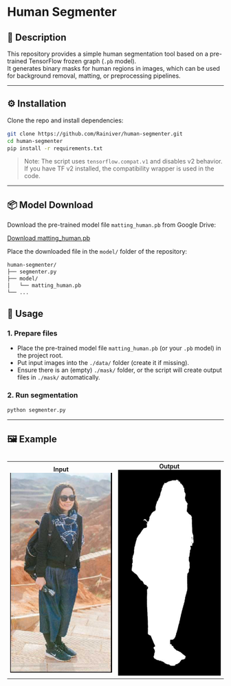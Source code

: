 # Human Segmenter

## 📌 Description
This repository provides a simple human segmentation tool based on a pre-trained TensorFlow frozen graph (`.pb` model).  
It generates binary masks for human regions in images, which can be used for background removal, matting, or preprocessing pipelines.

---

## ⚙️ Installation
Clone the repo and install dependencies:

```bash
git clone https://github.com/Rainiver/human-segmenter.git
cd human-segmenter
pip install -r requirements.txt
```

> Note: The script uses `tensorflow.compat.v1` and disables v2 behavior. If you have TF v2 installed, the compatibility wrapper is used in the code.

---

## 📦 Model Download  

Download the pre-trained model file `matting_human.pb` from Google Drive:

[Download matting_human.pb](https://drive.google.com/file/d/1deOGzwQ_yLIgJfncsya4wBVR3A2HKpWE/view?usp=drive_link)

Place the downloaded file in the `model/` folder of the repository:  

```text
human-segmenter/
├── segmenter.py
├── model/
│   └── matting_human.pb
└── ...
```

## 🚀 Usage

### 1. Prepare files
- Place the pre-trained model file `matting_human.pb` (or your `.pb` model) in the project root.
- Put input images into the `./data/` folder (create it if missing).
- Ensure there is an (empty) `./mask/` folder, or the script will create output files in `./mask/` automatically.

### 2. Run segmentation
```bash
python segmenter.py
```

---

## 🖼️ Example

<div style="display: flex; align-items: flex-start;">
<table>
  <tr>
    <td align="center">
      <b>Input</b><br>
      <img src="example/input.jpg" width="300"/>
    </td>
    <td align="center">
      <b>Output</b><br>
      <img src="example/output.jpg" width="300"/>
    </td>
  </tr>
</table>
